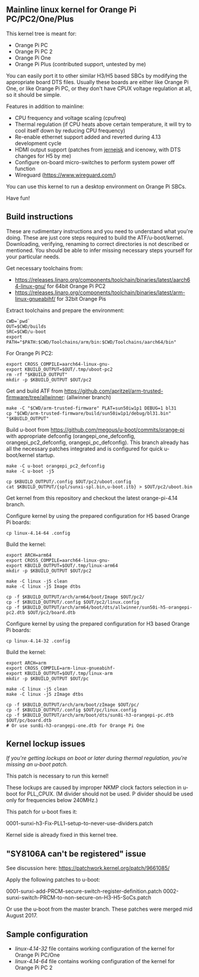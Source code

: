 Mainline linux kernel for Orange Pi PC/PC2/One/Plus
---------------------------------------------------

This kernel tree is meant for:

- Orange Pi PC
- Orange Pi PC 2
- Orange Pi One
- Orange Pi Plus (contributed support, untested by me)

You can easily port it to other similar H3/H5 based SBCs by modifying the
appropriate board DTS files. Usually these boards are either like Orange Pi One,
or like Orange Pi PC, or they don't have CPUX voltage regulation at all, so it
should be simple.

Features in addition to mainline:

- CPU frequency and voltage scaling (cpufreq)
- Thermal regulation (if CPU heats above certain temperature, it will try to cool itself down by reducing CPU frequency)
- Re-enable ethernet support added and reverted during 4.13 development cycle
- HDMI output support (patches from [jernejsk](https://github.com/jernejsk/linux-1/tree/h3_hdmi_audio_v1) and icenowy, with DTS changes for H5 by me)
- Configure on-board micro-switches to perform system power off function
- Wireguard (https://www.wireguard.com/)

You can use this kernel to run a desktop environment on Orange Pi SBCs.

Have fun!


Build instructions
------------------

These are rudimentary instructions and you need to understand what you're doing.
These are just core steps required to build the ATF/u-boot/kernel. Downloading,
verifying, renaming to correct directories is not described or mentioned. You
should be able to infer missing necessary steps yourself for your particular needs.

Get necessary toolchains from:

- https://releases.linaro.org/components/toolchain/binaries/latest/aarch64-linux-gnu/ for 64bit Orange Pi PC2
- https://releases.linaro.org/components/toolchain/binaries/latest/arm-linux-gnueabihf/ for 32bit Orange Pis

Extract toolchains and prepare the environment:

    CWD=`pwd`
    OUT=$CWD/builds
    SRC=$CWD/u-boot
    export PATH="$PATH:$CWD/Toolchains/arm/bin:$CWD/Toolchains/aarch64/bin"

For Orange Pi PC2:

    export CROSS_COMPILE=aarch64-linux-gnu-
    export KBUILD_OUTPUT=$OUT/.tmp/uboot-pc2
    rm -rf "$KBUILD_OUTPUT"
    mkdir -p $KBUILD_OUTPUT $OUT/pc2

Get and build ATF from https://github.com/apritzel/arm-trusted-firmware/tree/allwinner:
(allwinner branch)

    make -C "$CWD/arm-trusted-firmware" PLAT=sun50iw1p1 DEBUG=1 bl31
    cp "$CWD/arm-trusted-firmware/build/sun50iw1p1/debug/bl31.bin" "$KBUILD_OUTPUT"

Build u-boot from https://github.com/megous/u-boot/commits/orange-pi with appropriate
defconfig (orangepi_one_defconfig, orangepi_pc2_defconfig, orangepi_pc_defconfig). This branch already has
all the necessary patches integrated and is configured for quick u-boot/kernel startup.

    make -C u-boot orangepi_pc2_defconfig
    make -C u-boot -j5
    
    cp $KBUILD_OUTPUT/.config $OUT/pc2/uboot.config
    cat $KBUILD_OUTPUT/{spl/sunxi-spl.bin,u-boot.itb} > $OUT/pc2/uboot.bin

Get kernel from this repository and checkout the latest orange-pi-4.14 branch.

Configure kernel by using the prepared configuration for H5 based Orange Pi boards:

    cp linux-4.14-64 .config

Build the kernel:

    export ARCH=arm64
    export CROSS_COMPILE=aarch64-linux-gnu-
    export KBUILD_OUTPUT=$OUT/.tmp/linux-arm64
    mkdir -p $KBUILD_OUTPUT $OUT/pc2

    make -C linux -j5 clean
    make -C linux -j5 Image dtbs

    cp -f $KBUILD_OUTPUT/arch/arm64/boot/Image $OUT/pc2/
    cp -f $KBUILD_OUTPUT/.config $OUT/pc2/linux.config
    cp -f $KBUILD_OUTPUT/arch/arm64/boot/dts/allwinner/sun50i-h5-orangepi-pc2.dtb $OUT/pc2/board.dtb

Configure kernel by using the prepared configuration for H3 based Orange Pi boards:

    cp linux-4.14-32 .config

Build the kernel:

    export ARCH=arm
    export CROSS_COMPILE=arm-linux-gnueabihf-
    export KBUILD_OUTPUT=$OUT/.tmp/linux-arm
    mkdir -p $KBUILD_OUTPUT $OUT/pc

    make -C linux -j5 clean
    make -C linux -j5 zImage dtbs
    
    cp -f $KBUILD_OUTPUT/arch/arm/boot/zImage $OUT/pc/
    cp -f $KBUILD_OUTPUT/.config $OUT/pc/linux.config
    cp -f $KBUILD_OUTPUT/arch/arm/boot/dts/sun8i-h3-orangepi-pc.dtb $OUT/pc/board.dtb
    # Or use sun8i-h3-orangepi-one.dtb for Orange Pi One


Kernel lockup issues
--------------------

*If you're getting lockups on boot or later during thermal regulation,
you're missing an u-boot patch.*

This patch is necessary to run this kernel!

These lockups are caused by improper NKMP clock factors selection
in u-boot for PLL_CPUX. (M divider should not be used. P divider
should be used only for frequencies below 240MHz.)

This patch for u-boot fixes it:

  0001-sunxi-h3-Fix-PLL1-setup-to-never-use-dividers.patch

Kernel side is already fixed in this kernel tree.


"SY8106A can't be registered" issue
-----------------------------------

See discussion here: https://patchwork.kernel.org/patch/9661085/

Apply the following patches to u-boot:

  0001-sunxi-add-PRCM-secure-switch-register-definition.patch
  0002-sunxi-switch-PRCM-to-non-secure-on-H3-H5-SoCs.patch

Or use the u-boot from the master branch. These patches were merged
mid August 2017.


Sample configuration
--------------------

- *linux-4.14-32* file contains working configuration of the kernel for Orange Pi PC/One
- *linux-4.14-64* file contains working configuration of the kernel for Orange Pi PC 2
